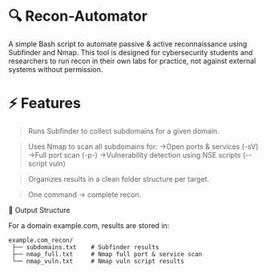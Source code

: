 # 🔍 Recon-Automator
A simple Bash script to automate passive & active reconnaissance using Subfinder
and Nmap. This tool is designed for cybersecurity students and researchers to run recon in their own labs for practice, not against external systems without permission.

# ⚡ Features

> Runs Subfinder to collect subdomains for a given domain.

> Uses Nmap to scan all subdomains for:
  ->Open ports & services (-sV)
  ->Full port scan (-p-)
  ->Vulnerability detection using NSE scripts (--script vuln)

> Organizes results in a clean folder structure per target.

> One command → complete recon.

📂 Output Structure

For a domain example.com, results are stored in:
```
example.com_recon/
 ├── subdomains.txt    # Subfinder results
 ├── nmap_full.txt     # Nmap full port & service scan
 └── nmap_vuln.txt     # Nmap vuln script results
```

